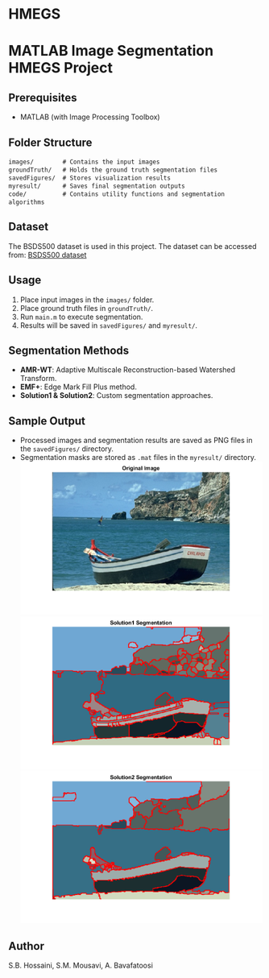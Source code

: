# HMEGS
# MATLAB Image Segmentation HMEGS Project

## Prerequisites
- MATLAB (with Image Processing Toolbox)

## Folder Structure
```
images/        # Contains the input images
groundTruth/   # Holds the ground truth segmentation files
savedFigures/  # Stores visualization results
myresult/      # Saves final segmentation outputs
code/          # Contains utility functions and segmentation algorithms
```

## Dataset
The BSDS500 dataset is used in this project. The dataset can be accessed from:
[BSDS500 dataset]([https://example.com/docs](https://github.com/seyed-mohammadreza-mousavi/HMEGS-BSDS500-Dataset/tree/main))

## Usage
1. Place input images in the `images/` folder.
2. Place ground truth files in `groundTruth/`.
3. Run `main.m` to execute segmentation.
4. Results will be saved in `savedFigures/` and `myresult/`.

## Segmentation Methods
- **AMR-WT**: Adaptive Multiscale Reconstruction-based Watershed Transform.
- **EMF+**: Edge Mark Fill Plus method.
- **Solution1 & Solution2**: Custom segmentation approaches.

## Sample Output
- Processed images and segmentation results are saved as PNG files in the `savedFigures/` directory.
- Segmentation masks are stored as `.mat` files in the `myresult/` directory.
   ![res.png](savedFigures/384022_Original.png)
   ![res.png](savedFigures/384022_MySolution1.png)
   ![res.png](savedFigures/384022_MySolution2.png)

## Author
S.B. Hossaini, S.M. Mousavi, A. Bavafatoosi
